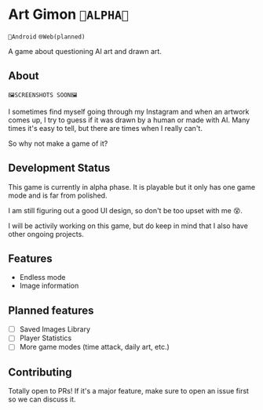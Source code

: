# Art Gimon `🚧ALPHA🚧` 
`🤖Android` `🌐Web(planned)`

A game about questioning AI art and drawn art.

## About
`🖼️SCREENSHOTS SOON🖼️`

I sometimes find myself going through my Instagram and when an artwork comes up, I try to guess if it was drawn by a human or made with AI. Many times it's easy to tell, but there are times when I really can't.

So why not make a game of it?

## Development Status
This game is currently in alpha phase. It is playable but it only has one game mode and is far from polished. 

I am still figuring out a good UI design, so don't be too upset with me 😵.

I will be activily working on this game, but do keep in mind that I also have other ongoing projects.

## Features
- Endless mode
- Image information

## Planned features
- [ ] Saved Images Library
- [ ] Player Statistics
- [ ] More game modes (time attack, daily art, etc.)

## Contributing
Totally open to PRs! If it's a major feature, make sure to open an issue first so we can discuss it.